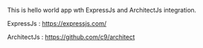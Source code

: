 This is hello world app wth ExpressJs and ArchitectJs integration.

ExpressJs : https://expressjs.com/
	
ArchitectJs : https://github.com/c9/architect


